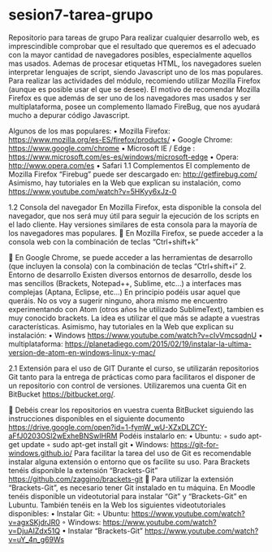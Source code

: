 # sesion7-tarea-grupo
Repositorio para tareas de grupo
Para realizar cualquier desarrollo web, es imprescindible comprobar que el resultado que queremos es el adecuado con la mayor cantidad de navegadores posibles, especialmente aquellos mas usados.
Ademas de procesar etiquetas HTML, los navegadores suelen interpretar lenguajes de script, siendo Javascript uno de los mas populares.
Para realizar las actividades del módulo, recomiendo utilizar Mozilla Firefox (aunque es posible usar el que se desee). El motivo de recomendar Mozilla Firefox es que además de ser uno de los navegadores mas usados y ser multiplataforma, posee un complemento llamado FireBug, que nos ayudará mucho a depurar código Javascript.


Algunos de los mas populares:
    • Mozilla Firefox: https://www.mozilla.org/es-ES/firefox/products/
    • Google Chrome: https://www.google.com/chrome
    • Microsoft IE / Edge : https://www.microsoft.com/es-es/windows/microsoft-edge
    • Opera: http://www.opera.com/es
    • Safari
 1.1  Complementos
      El complemento de Mozilla Firefox “Firebug” puede ser descargado en: http://getfirebug.com/
      Asimismo, hay tutoriales en la Web que explican su instalación, como https://www.youtube.com/watch?v=5HKyy6xJz-0

 1.2  Consola del navegador
En Mozilla Firefox, esta disponible la consola del navegador, que nos será muy útil para seguir la ejecución de los scripts en el lado cliente. Hay versiones similares de esta consola para la mayoría de los navegadores mas populares.
 En Mozilla Firefox, se puede acceder a la consola web con la combinación de teclas “Ctrl+shift+k”

 En Google Chrome, se puede acceder a las herramientas de desarrollo (que incluyen  la consola) con la combinación de teclas “Ctrl+shift+i”
2.  Entorno de desarrollo
Existen diversos entornos de desarrollo, desde los mas sencillos (Brackets, Notepad++, Sublime, etc...) a interfaces mas complejas (Aptana, Eclipse, etc...)
En principio podéis usar aquel que queráis.
No os voy a sugerir ninguno, ahora mismo me encuentro experimentando con Atom (otros años he utilizado SublimeText), tambien es muy conocido brackets. 
La idea es utilizar el que más se adapte a vuestras características. 
      Asimismo, hay tutoriales en la Web que explican su instalación:
    • Windows https://www.youtube.com/watch?v=cIvVmcsqdnU
    • multiplataforma:
		https://planetadiego.com/2015/02/19/instalar-la-ultima-version-de-atom-en-windows-linux-y-mac/

 2.1  Extensión para el uso de GIT
Durante el curso, se utilizarán repositorios Git tanto para la entrega de prácticas como para facilitaros el disponer de un repositorio con control de versiones.
Utilizaremos una cuenta Git en BitBucket https://bitbucket.org/. 

 Debéis crear los repositorios en vuestra cuenta BitBucket siguiendo las instrucciones disponibles en el siguiente documento https://drive.google.com/open?id=1-fymW_wU-XZxDLZCY-aFfJ0203OSl2wExheBNSwlHRM 
Podéis instalarlo en:
    • Ubuntu: 
        ◦ sudo apt-get update
        ◦ sudo apt-get install git
    • Windows: https://git-for-windows.github.io/
Para facilitar la tarea del uso de Git es recomendable instalar alguna extensión o entorno que os facilite su uso.
Para Brackets tenéis disponible la extensión “Brackets-Git” https://github.com/zaggino/brackets-git
 Para utilizar la extensión “Brackets-Git”, es necesario tener Git instalado en tu máquina. 
En Moodle tenéis disponible un videotutorial para instalar “Git” y “Brackets-Git” en Lubuntu.
También tenéis en la Web los siguientes videotutoriales disponibles:
    • Instalar Git:
        ◦ Ubuntu: https://www.youtube.com/watch?v=agxSKjdrJR0
        ◦ Windows: https://www.youtube.com/watch?v=DjuAIZdx51Q
    • Instalar “Brackets-Git” https://www.youtube.com/watch?v=uY_4n_g69Ws
      
